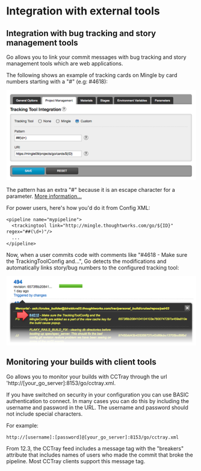 # Integration with external tools

## Integration with bug tracking and story management tools

Go allows you to link your commit messages with bug tracking and story management tools which are web applications.

The following shows an example of tracking cards on Mingle by card numbers starting with a "\#" (e.g: \#4618):

![Configure tracking tool](../resources/images/cruise/pipeline_tracking_tool.png)

The pattern has an extra "\#" because it is an escape character for a parameter. [More information...](admin_use_parameters_in_configuration.md)

For power users, here's how you'd do it from Config XML:

``` {.code}
<pipeline name="mypipeline">  
  <trackingtool link="http://mingle.thoughtworks.com/go/${ID}" regex="##(\d+)"/>  
  ...
</pipeline>
```

Now, when a user commits code with comments like "\#4618 - Make sure the TrackingToolConfig and...", Go detects the modifications and automatically links story/bug numbers to the configured tracking tool:

![](../resources/images/cruise/pipeline_activity_tracking_tool.png)

## Monitoring your builds with client tools

Go allows you to monitor your builds with CCTray through the url 'http://[your_go_server]:8153/go/cctray.xml.

If you have switched on security in your configuration you can use BASIC authentication to connect. In many cases you can do this by including the username and password in the URL. The username and password should not include special characters.

For example:

``` {.code}
http://[username]:[password]@[your_go_server]:8153/go/cctray.xml
```

From 12.3, the CCTray feed includes a message tag with the "breakers" attribute that includes names of users who made the commit that broke the pipeline. Most CCTray clients support this message tag.